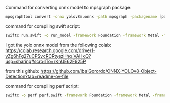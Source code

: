 Command for converting onnx model to mpsgraph package:

```bash
mpsgraphtool convert -onnx yolov8m.onnx -path mpsgraph -packagename [package name]
```

command for compiling swift script:
```bash
swiftc run.swift -o run_model -framework Foundation -framework Metal -framework MetalPerformanceShadersGraph
```


I got the yolo onnx model from the following colab:
https://colab.research.google.com/drive/1-yZg6hFg27uCPSycRCRtyezHhq_VAHxQ?usp=sharing#scrollTo=rKnUE62F925P

from this github: https://github.com/ibaiGorordo/ONNX-YOLOv8-Object-Detection?tab=readme-ov-file


command for compiling perf script: 
```bash
swiftc -o perf perf.swift -framework Foundation -framework Metal -framework MetalPerformanceShadersGraph
```